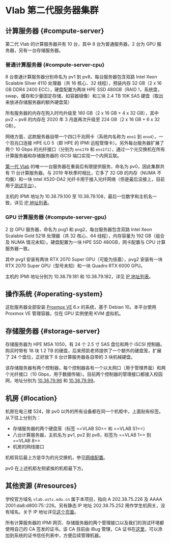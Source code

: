 # Vlab 第二代服务器集群

## 计算服务器 {#compute-server}

第二代 Vlab 的计算服务器共有 10 台，其中 8 台为普通服务器，2 台为 GPU 服务器，另有一台存储服务器。

### 普通计算服务器 {#compute-server-cpu}

8 台普通计算服务器分别命名为 pv1 到 pv8，每台服务器包含双路 Intel Xeon Scalable Silver 4110 处理器（共 16 核心、32 线程），预装内存 32 GB（2 x 16 GB DDR4 2400 ECC），硬盘配置为两块 HPE SSD 480GB（RAID 1，系统盘，swap，缓存和少量固定存储，如容器镜像）和三块 2.4 TB 10K SAS 硬盘（取出来放进存储服务器的额外硬盘笼）

所有服务器的内存在购入时均升级至 160 GB（2 x 16 GB + 4 x 32 GB），其中 pv2 ~ pv8 的内存在 2020 年 3 月底再次升级至 224 GB（2 x 16 GB + 6 x 32 GB）。

网络方面，这款服务器自带一个四口千兆网卡（系统内名称为 `eno1` 到 `eno4`），一个百兆口连接 HPE iLO 5（即 HPE 的 IPMI 远程管理卡）。另外每台服务器扩展了两个 10 Gbps 的光纤接口（分别为 `ens1f0` 和 `ens1f1`），通过一个光交换机在所有计算服务器和存储服务器的 iSCSI 端口实现一个内网互联。

[第一代 Vlab](history/gen1.md) 的唯一一台服务器在重装后有限提供服务，命名为 pv0，因此集群共有 11 台计算服务器。与 2019 年秋季时相比，它多了 32 GB 的内存（NUMA 不均衡）和一块 Intel X520-DA2 光纤卡用于接入光纤网络（但是最后没接上，目前用于[测试平台](testbed/index.md)）。

主机的 IPMI 地址为 10.38.79.100 至 10.38.79.108，最后一位数字和主机名一致，详见 [IP 地址列表](networking/ips.md)。

### GPU 计算服务器 {#compute-server-gpu}

2 台 GPU 服务器，命名为 pvg1 和 pvg2，每台服务器包含双路 Intel Xeon Scalable Gold 5218 处理器（共 32 核心、64 线程），内存容量为 192 GB（组合及 NUMA 情况未知）。硬盘配置为一块 HPE SSD 480GB，网卡配置与 CPU 计算服务器一致。

其中 pvg1 安装有两块 RTX 2070 Super GPU（可能为技嘉），pvg2 安装有一块 RTX 2070 Super GPU（型号未知）和一块 Quadro RTX 6000 GPU。

主机的 IPMI 地址分别为 10.38.79.181 和 10.38.79.182，详见 [IP 地址列表](networking/ips.md)。

## 操作系统 {#operating-system}

这批服务器全部安装 [Proxmox VE](https://pve.proxmox.com/) 6.x 的系统，基于 Debian 10。本平台使用 Proxmox VE 管理容器，仅在 GPU 实例使用 KVM 虚拟机。

## 存储服务器 {#storage-server}

存储服务器为 HPE MSA 1050，有 24 个 2.5 寸 SAS 盘位和两个 iSCSI 控制器。购买时带有 18 块 1.2 TB 的硬盘，后来邢凯老师提供了一个额外的硬盘笼，扩展了 24 个盘位，正好放下 8 台计算服务器各自带的 3 块机械硬盘。

该存储服务器有两个控制器，每个控制器各有一个以太网口（用于管理界面）和两个光纤接口（10 Gbps，用于数据传输）。目前两个控制器的管理接口都接入校园网，地址分别为 [10.38.79.98](https://10.38.79.98/) 和 [10.38.79.99](https://10.38.79.99/)。

## 机房 {#location}

机房在电三楼 524，除 pv0 以外的所有设备都在同一个机柜中，上面贴有标签。从下往上分别为：

- 存储服务器的两个硬盘笼（标签 ==VLAB S0== 和 ==VLAB S1==）
- 八台计算服务器，主机名为 pv1, pv2 到 pv8，标签为 ==VLAB 1== 到 ==VLAB 8==
- 机房的网线接口

机柜背后最上方是华为的光交换机，参见[网络配置](networking/index.md)。

pv0 在上述机柜左侧紧挨的机柜最下方。

## 其他资源 {#resources}

学校官方域名 `vlab.ustc.edu.cn` 属于本项目，指向 A 202.38.75.226 及 AAAA 2001:da8:d800:75::226。另有静态 IP 地址 202.38.75.252 用作学生机网关，没有域名。关于 IP 地址详见[这个页面](networking/ips.md)。

所有计算服务器的 IPMI 网页、存储服务器的两个管理接口以及我们的测试环境都使用自己的 CA 签发的证书。该 CA 目前由 iBug 管理，CA 证书在[这里](assets/iBug_Vlab_CA.crt)，可以添加到系统的证书信任列表中，方便后续管理机器。
